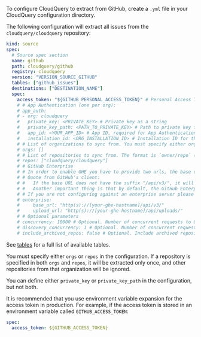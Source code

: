 To configure CloudQuery to extract from GitHub, create a `.yml` file in your CloudQuery configuration directory.

The following configuration will extract all issues from the `cloudquery/cloudquery` repository:

```yaml copy
kind: source
spec:
  # Source spec section
  name: github
  path: cloudquery/github
  registry: cloudquery
  version: "VERSION_SOURCE_GITHUB"
  tables: ["github_issues"]
  destinations: ["DESTINATION_NAME"]
  spec:
    access_token: "${GITHUB_PERSONAL_ACCESS_TOKEN}" # Personal Access Token, required if not using App Authentication.
    # # App Authentication (one per org):
    # app_auth:
    # - org: cloudquery
    #   private_key: <PRIVATE_KEY> # Private key as a string
    #   private_key_path: <PATH_TO_PRIVATE_KEY> # Path to private key file
    #   app_id: <YOUR_APP_ID> # App ID, required for App Authentication.
    #   installation_id: <ORG_INSTALLATION_ID> # Installation ID for this org
    # # List of organizations to sync from. You must specify either orgs or repos in the configuration.
    # orgs: []
    # # List of repositories to sync from. The format is `owner/repo` (e.g. `cloudquery/cloudquery`). You must specify either `orgs` or `repos` in the configuration.
    # repos: ["cloudquery/cloudquery"]
    # # GitHub Enterprise
    # # In order to enable GHE you have to provide two urls, the base url of the server and the upload url.
    # # Quote from GitHub's client:
    # #   If the base URL does not have the suffix "/api/v3/", it will be added automatically. If the upload URL does not have the suffix "/api/uploads", it will be added automatically.
    # #   Another important thing is that by default, the GitHub Enterprise URL format should be http(s)://[hostname]/api/v3/ or you will always receive the 406 status code. The upload URL format should be http(s)://[hostname]/api/uploads/"
    # # If you are not configuring against an enterprise server please omit the enterprise configuration bellow
    # enterprise:
    #     base_url: "http(s)://[your-ghe-hostname]/api/v3/"
    #     upload_url: "http(s)://[your-ghe-hostname]/api/uploads/"
    # # Optional parameters
    # concurrency: 10000 # Optional. Number of concurrent requests to GitHub API. Default is 10000.
    # discovery_concurrency: 1 # Optional. Number of concurrent requests to GitHub API during discovery phase. Default 1.
    # include_archived_repos: false # Optional. Include archived repositories in the sync. Default false.
```

See [tables](/docs/plugins/sources/github/tables) for a full list of available tables.

You must specify either `orgs` or `repos` in the configuration. If a repository is specified in both `orgs` and `repos`, it will be extracted only once, and other repositories from that organization will be ignored.

You can define either `private_key` or `private_key_path` in the configuration, but not both.

It is recommended that you use environment variable expansion for the access token in production. For example, if the access token is stored in an environment variable called `GITHUB_ACCESS_TOKEN`:

```yaml copy
spec:
  access_token: ${GITHUB_ACCESS_TOKEN}
```
